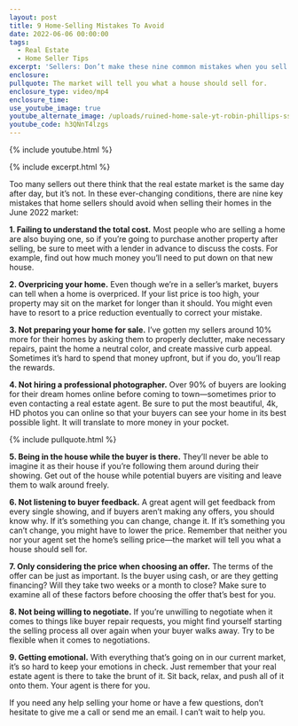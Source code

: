 ```yaml
---
layout: post
title: 9 Home-Selling Mistakes To Avoid
date: 2022-06-06 00:00:00
tags:
  - Real Estate
  - Home Seller Tips
excerpt: 'Sellers: Don’t make these nine common mistakes when you sell.'
enclosure:
pullquote: The market will tell you what a house should sell for.
enclosure_type: video/mp4
enclosure_time:
use_youtube_image: true
youtube_alternate_image: /uploads/ruined-home-sale-yt-robin-phillips-ss.png
youtube_code: h3QNnT4lzgs
---
```

{% include youtube.html %}

{% include excerpt.html %}

Too many sellers out there think that the real estate market is the same day after day, but it’s not. In these ever-changing conditions, there are nine key mistakes that home sellers should avoid when selling their homes in the June 2022 market:

**1\. Failing to understand the total cost.** Most people who are selling a home are also buying one, so if you’re going to purchase another property after selling, be sure to meet with a lender in advance to discuss the costs. For example, find out how much money you’ll need to put down on that new house.

**2\. Overpricing your home.** Even though we’re in a seller’s market, buyers can tell when a home is overpriced. If your list price is too high, your property may sit on the market for longer than it should. You might even have to resort to a price reduction eventually to correct your mistake.

**3\. Not preparing your home for sale.** I’ve gotten my sellers around 10% more for their homes by asking them to properly declutter, make necessary repairs, paint the home a neutral color, and create massive curb appeal. Sometimes it’s hard to spend that money upfront, but if you do, you’ll reap the rewards.

**4\. Not hiring a professional photographer.** Over 90% of buyers are looking for their dream homes online before coming to town—sometimes prior to even contacting a real estate agent. Be sure to put the most beautiful, 4k, HD photos you can online so that your buyers can see your home in its best possible light. It will translate to more money in your pocket.

{% include pullquote.html %}

**5\. Being in the house while the buyer is there.** They’ll never be able to imagine it as their house if you’re following them around during their showing. Get out of the house while potential buyers are visiting and leave them to walk around freely.

**6\. Not listening to buyer feedback.** A great agent will get feedback from every single showing, and if buyers aren’t making any offers, you should know why. If it’s something you can change, change it. If it’s something you can’t change, you might have to lower the price. Remember that neither you nor your agent set the home’s selling price—the market will tell you what a house should sell for.

**7\. Only considering the price when choosing an offer.** The terms of the offer can be just as important. Is the buyer using cash, or are they getting financing? Will they take two weeks or a month to close? Make sure to examine all of these factors before choosing the offer that’s best for you.

**8\. Not being willing to negotiate.** If you’re unwilling to negotiate when it comes to things like buyer repair requests, you might find yourself starting the selling process all over again when your buyer walks away. Try to be flexible when it comes to negotiations.

**9\. Getting emotional.** With everything that’s going on in our current market, it’s so hard to keep your emotions in check. Just remember that your real estate agent is there to take the brunt of it. Sit back, relax, and push all of it onto them. Your agent is there for you.

If you need any help selling your home or have a few questions, don’t hesitate to give me a call or send me an email. I can’t wait to help you.
